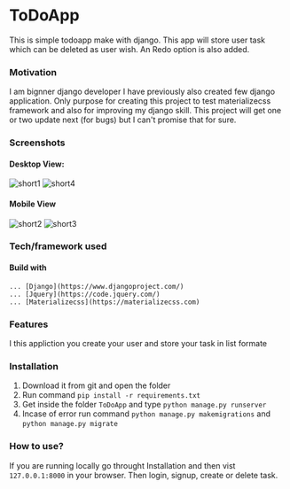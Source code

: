 # ToDoApp 

This is simple todoapp make with django. This app will store user task which can be deleted as user wish. An Redo option is also added.

### Motivation

I am bignner django developer I have previously also created few django application. Only purpose for creating this project to test materializecss framework and also for improving my django skill. This project will get one or two update next (for bugs) but I can't promise that for sure.

### Screenshots

#### Desktop View:

![short1](https://i.imgur.com/jQbSe3o.png)
![short4](https://i.imgur.com/T7qcpWo.png)

#### Mobile View
![short2](https://imgur.com/nPttumo.png)
![short3](https://imgur.com/3PDgRkg.png)

### Tech/framework used

#### Build with

    ... [Django](https://www.djangoproject.com/)
    ... [Jquery](https://code.jquery.com/)
    ... [Materializecss](https://materializecss.com)

### Features

I this appliction you create your user and store your task in list formate

### Installation

1. Download it from git and open the folder
2. Run command `pip install -r requirements.txt`
3. Get inside the folder `ToDoApp` and type `python manage.py runserver`
4. Incase of error run command `python manage.py makemigrations` and `python manage.py migrate`

### How to use?

If you are running locally go throught Installation and then vist `127.0.0.1:8000` in your browser. Then login, signup, create or delete task.